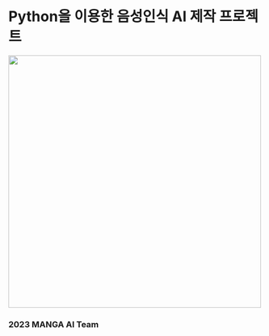 <div>
<h1>Python을 이용한 음성인식 AI 제작 프로젝트</h1>

<img src="https://user-images.githubusercontent.com/69490709/231346553-187039cb-2414-4e56-9c91-a5822a37b2b3.png"  width="500" height="auto"/>
<h3>2023 MANGA AI Team</h3>

</div>
